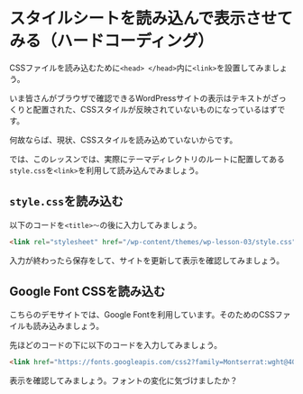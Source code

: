 # スタイルシートを読み込んで表示させてみる（ハードコーディング）
CSSファイルを読み込むために`<head> </head>`内に`<link>`を設置してみましょう。

いま皆さんがブラウザで確認できるWordPressサイトの表示はテキストがざっくりと配置された、CSSスタイルが反映されていないものになっているはずです。

何故ならば、現状、CSSスタイルを読み込めていないからです。

では、このレッスンでは、実際にテーマディレクトリのルートに配置してある`style.css`を`<link>`を利用して読み込んでみましょう。

## `style.css`を読み込む
以下のコードを`<title>〜`の後に入力してみましょう。

```html
<link rel="stylesheet" href="/wp-content/themes/wp-lesson-03/style.css">
```

入力が終わったら保存をして、サイトを更新して表示を確認してみましょう。

## Google Font CSSを読み込む
こちらのデモサイトでは、Google Fontを利用しています。そのためのCSSファイルも読み込みましょう。

先ほどのコードの下に以下のコードを入力してみましょう。

```html
<link href="https://fonts.googleapis.com/css2?family=Montserrat:wght@400;600&family=Noto+Sans+JP:wght@400;700&display=swap" rel="stylesheet">
```

表示を確認してみましょう。フォントの変化に気づけましたか？
